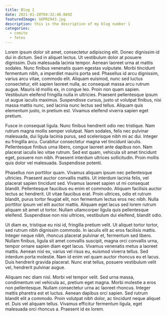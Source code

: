 ```yaml
---
title: Blog 1
date: 2021-01-20T04:32:48.669Z
featuredImage: GOPR2943.jpg
description: this is the description of my blog number 1
categories:
  - comite
  - fetes
---
```

Lorem ipsum dolor sit amet, consectetur adipiscing elit. Donec dignissim id dui in dictum. Sed in aliquet lectus. Ut vestibulum dolor at posuere dignissim. Duis malesuada lacinia tempor. Aenean laoreet urna at mattis sodales. Nunc finibus venenatis quam egestas vulputate. Morbi tincidunt fermentum nibh, a imperdiet mauris porta sed. Phasellus id arcu dignissim, varius arcu vitae, commodo elit. Aliquam euismod, nunc sed luctus consectetur, elit sapien laoreet nulla, ac consequat massa arcu rutrum augue. Mauris id mollis ex, in congue leo. Proin non quam sapien. Vestibulum eleifend fringilla nulla in ultricies. Praesent pellentesque ipsum ut augue iaculis maximus. Suspendisse cursus, justo ut volutpat finibus, nisi massa mattis nunc, sed lacinia nunc lectus sed tellus. Aliquam quis elementum justo, in pretium est. Vivamus eleifend viverra sapien eget pretium.

Fusce in consequat ligula. Nunc finibus hendrerit odio nec tristique. Nam rutrum magna mollis semper volutpat. Nam sodales, felis nec pulvinar malesuada, dui ligula lacinia purus, sed scelerisque nibh mi ac dui. Integer eu fringilla arcu. Curabitur consectetur magna vel tincidunt iaculis. Pellentesque finibus urna libero, congue laoreet ante dapibus non. Nam placerat iaculis leo vitae rutrum. Sed est quam, vehicula sit amet tincidunt eget, posuere non nibh. Praesent interdum ultrices sollicitudin. Proin mollis quis dolor vel malesuada. Suspendisse potenti.

Phasellus non porttitor quam. Vivamus aliquam ipsum nec pellentesque ultricies. Praesent auctor convallis mattis. Ut interdum lacinia felis, vel placerat sapien tincidunt sed. Vivamus laoreet sapien ut mi consequat blandit. Pellentesque faucibus eu enim et commodo. Aliquam facilisis auctor lectus ac hendrerit. Ut vitae faucibus erat. Proin ultrices, odio et rutrum blandit, purus tortor feugiat elit, non fermentum lectus eros nec nibh. Nulla porttitor ipsum vel elit auctor mattis. Aliquam eget lacus sed lorem rutrum aliquam sit amet ut tortor. Nullam ullamcorper ligula quis pellentesque eleifend. Suspendisse non nisi ultrices, vestibulum dui eleifend, blandit odio.

Ut diam ex, tristique eu nisi id, fringilla pretium velit. Ut aliquet tortor tortor, sed rutrum nibh dignissim commodo. In iaculis elit ac eros facilisis mattis. Integer neque nibh, rhoncus placerat pulvinar et, fermentum sed libero. Nullam finibus, ligula sit amet convallis suscipit, magna orci convallis urna, tempor ornare sapien diam eget lacus. Vivamus venenatis metus a laoreet mattis. Aenean nisl ex, varius vel risus eu, euismod viverra tellus. Sed interdum porta molestie. Nam id enim vel quam auctor rhoncus eu et lacus. Duis hendrerit gravida placerat. Nunc erat tellus, posuere vestibulum velit vel, hendrerit pulvinar augue.

Aliquam nec diam nisl. Morbi vel tempor velit. Sed urna massa, condimentum vel vehicula ac, pretium eget magna. Morbi molestie a eros non pellentesque. Nullam consectetur urna ac laoreet rhoncus. Integer mattis pharetra est et luctus. Aenean dapibus orci sapien. Sed rutrum blandit elit a commodo. Proin volutpat nibh dolor, ac tincidunt neque aliquet et. Duis vel aliquam tellus. Vivamus efficitur fermentum ligula, eget malesuada orci rhoncus a. Praesent id ex lorem.